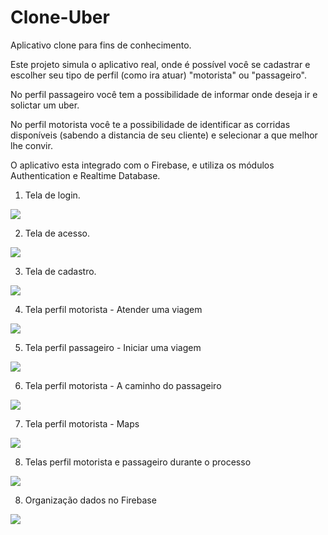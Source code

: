 # Clone-Uber

Aplicativo clone para fins de conhecimento.

Este projeto simula o aplicativo real, onde é possível você se cadastrar e escolher seu tipo de perfil (como ira atuar) "motorista" ou "passageiro".

No perfil passageiro você tem a possibilidade de informar onde deseja ir e solictar um uber.

No perfil motorista você te a possibilidade de identificar as corridas disponíveis (sabendo a distancia de seu cliente) e selecionar a que melhor lhe convir.

O aplicativo esta integrado com o Firebase, e utiliza os módulos Authentication e Realtime Database.


1. Tela de login.

![](app/imagens/uberLogin.png)


2. Tela de acesso.

![](app/imagens/uberAcesso.png)


3. Tela de cadastro.

![](app/imagens/uberCadastro.png)


4. Tela perfil motorista - Atender uma viagem

![](app/imagens/uberAtenderViagem.png)


5. Tela perfil passageiro - Iniciar uma viagem

![](app/imagens/uberIniciarViagem.png)


6. Tela perfil motorista - A caminho do passageiro

![](app/imagens/uberCamihoPassageiro.png)


7. Tela perfil motorista - Maps

![](app/imagens/uberMaps.png)


8. Telas perfil motorista e passageiro durante o processo

![](app/imagens/uberMotoristaPassageiro.png)

8. Organização dados no Firebase

![](app/imagens/uberFirebase1.png)


